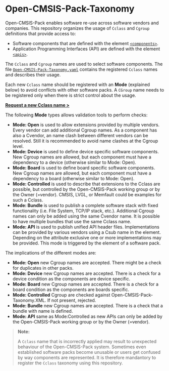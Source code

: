 # Open-CMSIS-Pack-Taxonomy

Open-CMSIS-Pack enables software re-use across software vendors and companies. This repository organizes the usage of `Cclass` and `Cgroup` definitions that provide access to:

- Software components that are defined with the element [`<components>`](https://open-cmsis-pack.github.io/Open-CMSIS-Pack-Spec/main/html/pdsc_components_pg.html).
- Application Programming Interfaces (API) are defined with the element [`<apis>`](https://open-cmsis-pack.github.io/Open-CMSIS-Pack-Spec/main/html/pdsc_apis_pg.html).

The `Cclass` and `Cgroup` names are used to select software components. The file [`Open-CMSIS-Pack-Taxonomy.yaml`](https://github.com/Open-CMSIS-Pack/Open-CMSIS-Pack-Taxonomy/blob/main/Open-CMSIS-Pack-Taxonomy.yaml) contains the registered `Cclass` names and describes their usage.

Each new `Cclass` name should be registered with an **Mode** (explained below) to avoid conflicts with other software packs.  A `CGroup` name needs to be registered only when there is strict control about the usage.

[**Request a new Cclass name >**](./issues/new?assignees=&labels=new+icon&template=cclass_request.yml)

The following **Mode** types allows validation tools to perform checks:

- **Mode: Open** is used to allow extensions provided by multiple vendors. Every vendor can add additional Cgroup names. As a component has also a Cvendor, an name clash between different vendors can be resolved. Still it is recommended to avoid name clashes at the Cgroup level.
- **Mode: Device** is used to define device specific software components. New Cgroup names are allowed, but each component must have a dependency to a device (otherwise similar to Mode: Open).
- **Mode: Board** is used to define board specific software components. New Cgroup names are allowed, but each component must have a dependency to a board (otherwise similar to Mode: Open).
- **Mode: Controlled** is used to describe that extensions to the Cclass are possible, but controlled by the Open-CMSIS-Pack working group or by the Owner (=vendor). CMSIS, LVGL, or Memfault could be examples for such a Cclass.
- **Mode: Bundle** is used to publish a complete software stack with fixed functionality (i.e. File System, TCP/IP stack, etc.). Additional Cgroup names can only be added using the same Cvendor name. It is possible to have multiple bundles that use the same Cclass name.
- **Mode: API** is used to publish unified API header files. Implementations can be provided by various vendors using a Csub name in the element. Depending on the attribute exclusive one or more implementations may be provided. This mode is triggered by the element <apis> of a software pack.

The implications of the different modes are:
- **Mode: Open** new Cgroup names are accepted. There might be a check for duplicates in other packs.
- **Mode: Device** new Cgroup names are accepted. There is a check for a device condition as the components are device specific.
- **Mode: Board** new Cgroup names are accepted. There is a check for a board condition as the components are boards specific.
- **Mode: Controlled** Cgroup are checked against Open-CMSIS-Pack-Taxonomy.XML. If not present, rejected.
- **Mode: Bundle** new Cgroup names are accepted. There is a check that a bundle with name is defined.
- **Mode: API** same as Mode:Controlled as new APIs can only be added by the Open-CMSIS-Pack working group or by the Owner (=vendor).

> **Note:**
>
> A `Cclass` name that is incorrectly applied may result to unexpected behaviour of the Open-CMSIS-Pack system. Sometimes even established software packs become unusable or users get confused by way components are represented. It is therefore mandantory to register the `Cclass` taxonomy using this repository.

